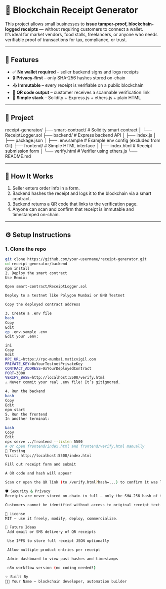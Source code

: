 # 🧾 Blockchain Receipt Generator

This project allows small businesses to **issue tamper-proof, blockchain-logged receipts** — without requiring customers to connect a wallet.  
It’s ideal for market vendors, food stalls, freelancers, or anyone who needs verifiable proof of transactions for tax, compliance, or trust.

---

## 🚀 Features

- ✅ **No wallet required** – seller backend signs and logs receipts
- 🔒 **Privacy-first** – only SHA-256 hashes stored on-chain
- 📤 **Immutable** – every receipt is verifiable on a public blockchain
- 🧾 **QR code output** – customer receives a scannable verification link
- 🧩 **Simple stack** – Solidity + Express.js + ethers.js + plain HTML

---

## 📁 Project 

receipt-generator/
├── smart-contract/ # Solidity smart contract
│ └── ReceiptLogger.sol
├── backend/ # Express backend API
│ ├── index.js
│ ├── package.json
│ ├── .env.sample # Example env config (excluded from Git)
├── frontend/ # Simple HTML interface
│ ├── index.html # Receipt submission form
│ └── verify.html # Verifier using ethers.js
└── README.md


---

## 🧠 How It Works

1. Seller enters order info in a form.
2. Backend hashes the receipt and logs it to the blockchain via a smart contract.
3. Backend returns a QR code that links to the verification page.
4. Anyone can scan and confirm that receipt is immutable and timestamped on-chain.

---

## ⚙️ Setup Instructions

### 1. Clone the repo

```bash
git clone https://github.com/your-username/receipt-generator.git
cd receipt-generator/backend
npm install
2. Deploy the smart contract
Use Remix:

Open smart-contract/ReceiptLogger.sol

Deploy to a testnet like Polygon Mumbai or BNB Testnet

Copy the deployed contract address

3. Create a .env file
bash
Copy
Edit
cp .env.sample .env
Edit your .env:

ini
Copy
Edit
RPC_URL=https://rpc-mumbai.maticvigil.com
PRIVATE_KEY=0xYourTestnetPrivateKey
CONTRACT_ADDRESS=0xYourDeployedContract
PORT=3000
VERIFY_BASE=http://localhost:5500/verify.html
⚠️ Never commit your real .env file! It’s gitignored.

4. Run the backend
bash
Copy
Edit
npm start
5. Run the frontend
In another terminal:

bash
Copy
Edit
npx serve ../frontend --listen 5500
# Or open frontend/index.html and frontend/verify.html manually
🧪 Testing
Visit: http://localhost:5500/index.html

Fill out receipt form and submit

A QR code and hash will appear

Scan or open the QR link (to /verify.html?hash=...) to confirm it was logged on-chain

🛡️ Security & Privacy
Receipts are never stored on-chain in full — only the SHA-256 hash of the data is saved.

Customers cannot be identified without access to original receipt text.

📄 License
MIT – use it freely, modify, deploy, commercialize.

🧠 Future Ideas
 Add email or SMS delivery of QR receipts

 Use IPFS to store full receipt JSON optionally

 Allow multiple product entries per receipt

 Admin dashboard to view past hashes and timestamps

 n8n workflow version (no coding needed!)

✨ Built By
🧑‍💻 Your Name – blockchain developer, automation builder



